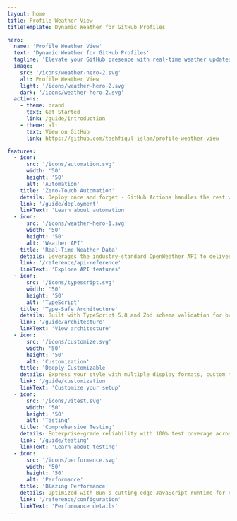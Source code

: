 ```yaml
---
layout: home
title: Profile Weather View
titleTemplate: Dynamic Weather for GitHub Profiles

hero:
  name: 'Profile Weather View'
  text: 'Dynamic Weather for GitHub Profiles'
  tagline: 'Elevate your GitHub presence with real-time weather updates'
  image:
    src: '/icons/weather-hero-2.svg'
    alt: Profile Weather View
    light: '/icons/weather-hero-2.svg'
    dark: '/icons/weather-hero-2.svg'
  actions:
    - theme: brand
      text: Get Started
      link: /guide/introduction
    - theme: alt
      text: View on GitHub
      link: https://github.com/tashfiqul-islam/profile-weather-view

features:
  - icon:
      src: '/icons/automation.svg'
      width: '50'
      height: '50'
      alt: 'Automation'
    title: 'Zero-Touch Automation'
    details: Deploy once and forget - GitHub Actions handles the rest with configurable intervals, ensuring your profile always displays current weather data without manual updates.
    link: '/guide/deployment'
    linkText: 'Learn about automation'
  - icon:
      src: '/icons/weather-hero-1.svg'
      width: '50'
      height: '50'
      alt: 'Weather API'
    title: 'Real-Time Weather Data'
    details: Leverages the industry-standard OpenWeather API to deliver accurate, up-to-date conditions with support for 200,000+ locations worldwide in multiple languages.
    link: '/reference/api-reference'
    linkText: 'Explore API features'
  - icon:
      src: '/icons/typescript.svg'
      width: '50'
      height: '50'
      alt: 'TypeScript'
    title: 'Type-Safe Architecture'
    details: Built with TypeScript 5.8 and Zod schema validation for bulletproof runtime validation, eliminating common errors and ensuring data integrity at every step.
    link: '/guide/architecture'
    linkText: 'View architecture'
  - icon:
      src: '/icons/customize.svg'
      width: '50'
      height: '50'
      alt: 'Customization'
    title: 'Deeply Customizable'
    details: Express your style with multiple display formats, custom themes, localization options, and responsive layouts that seamlessly integrate with any GitHub profile design.
    link: '/guide/customization'
    linkText: 'Customize your setup'
  - icon:
      src: '/icons/vitest.svg'
      width: '50'
      height: '50'
      alt: 'Testing'
    title: 'Comprehensive Testing'
    details: Enterprise-grade reliability with 100% test coverage across units, integration, and end-to-end scenarios, guaranteeing consistent performance in all environments.
    link: '/guide/testing'
    linkText: 'Learn about testing'
  - icon:
      src: '/icons/performance.svg'
      width: '50'
      height: '50'
      alt: 'Performance'
    title: 'Blazing Performance'
    details: Optimized with Bun's cutting-edge JavaScript runtime for near-instant execution, delivering up to 30x faster processing than traditional Node.js implementations.
    link: '/reference/configuration'
    linkText: 'Performance details'
---
```

